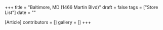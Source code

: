 +++
title = "Baltimore, MD (1466 Martin Blvd)"
draft = false
tags = ["Store List"]
date = ""

[Article]
contributors = []
gallery = []
+++